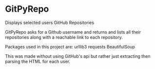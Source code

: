 # GitPyRepo
Displays selected users GitHub Repositories

GitPyRepo asks for a Github username and returns and lists all their repositories along with a reachable link to each repository. 

Packages used in this project are:
urllib3
requests
BeautifulSoup

This was made without using GitHub's api but rather just extracting then parsing the HTML for each user.


